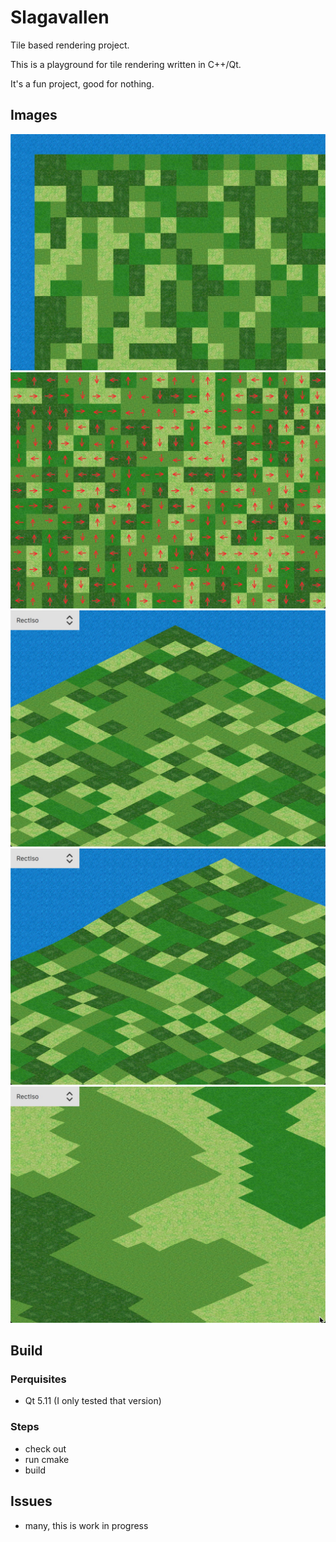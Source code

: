 # Slagavallen

Tile based rendering project.

This is a playground for tile rendering written in C++/Qt.

It's a fun project, good for nothing.

## Images
<img src="https://github.com/Loxodromics/slagavallen/raw/master/screenshots/Screenshot-2020-11-11-0.jpg" width="640px">
<img src="https://github.com/Loxodromics/slagavallen/raw/master/screenshots/Screenshot-2020-11-11-1.jpg" width="640px">
<img src="https://github.com/Loxodromics/slagavallen/raw/master/screenshots/Screenshot-2020-11-14-0.jpg" width="640px">
<img src="https://github.com/Loxodromics/slagavallen/raw/master/screenshots/Screenshot-2020-11-14-1.jpg" width="640px">
<img src="https://github.com/Loxodromics/slagavallen/raw/master/screenshots/Screenshot-2020-11-23-0.jpg" width="640px">

## Build

### Perquisites
* Qt 5.11 (I only tested that version)

### Steps
* check out
* run cmake
* build

## Issues
* many, this is work in progress
